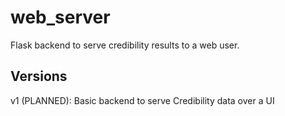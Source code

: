 # web_server

Flask backend to serve credibility results to a web user.

## Versions

v1 (PLANNED): Basic backend to serve Credibility data over a UI